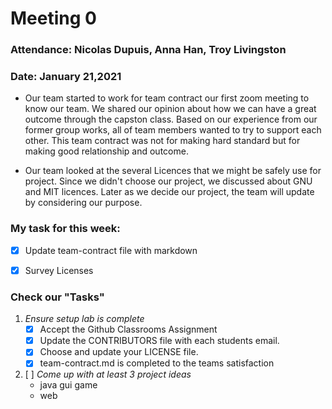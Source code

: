 # Meeting 0

### Attendance: Nicolas Dupuis, Anna Han, Troy Livingston
### Date: January 21,2021

- Our team started to work for team contract our first zoom meeting to know our team. We shared our opinion about how we can have a great outcome through the capston class. Based on our experience from our former group works, all of team members wanted to try to support each other. This team contract was not for making hard standard but for making good relationship and outcome.

- Our team looked at the several Licences that we might be safely use for project. Since we didn't choose our project, we discussed about GNU and MIT licences. Later as we decide our project, the team will update by considering our purpose.

 
### **My task for this week:**

- [x] Update team-contract file with markdown 
- [x] Survey Licenses


### **Check our "Tasks"**

1. _Ensure setup lab is complete_
    - [x]  Accept the Github Classrooms Assignment
    - [x] Update the CONTRIBUTORS file with each students email.
    - [x] Choose and update your LICENSE file.
    - [x] team-contract.md is completed to the teams satisfaction

2. [ ] _Come up with at least 3 project ideas_
    - java gui game
    - web 


